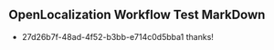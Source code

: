 ## OpenLocalization Workflow Test MarkDown
* 27d26b7f-48ad-4f52-b3bb-e714c0d5bba1 
thanks!<!--HONumber=Mar16_HO3-->
